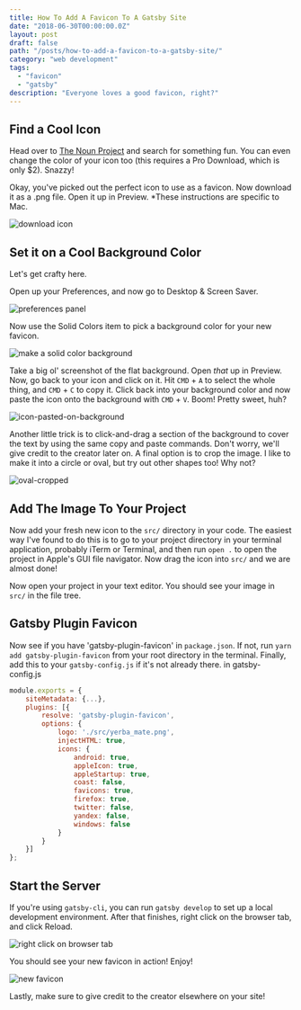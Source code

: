 ```yaml
---
title: How To Add A Favicon To A Gatsby Site
date: "2018-06-30T00:00:00.0Z"
layout: post
draft: false
path: "/posts/how-to-add-a-favicon-to-a-gatsby-site/"
category: "web development"
tags:
  - "favicon"
  - "gatsby"
description: "Everyone loves a good favicon, right?"
---
```


## Find a Cool Icon

Head over to [The Noun Project](https://thenounproject.com/) and search for something fun. You can even change the color of your icon too (this requires a Pro Download, which is only $2). Snazzy!  

Okay, you've picked out the perfect icon to use as a favicon. Now download it as a .png file. Open it up in Preview. *These instructions are specific to Mac.   

![download icon](./download-from-noun-project.png)

## Set it on a Cool Background Color

Let's get crafty here.  

Open up your Preferences, and now go to Desktop & Screen Saver.  

![preferences panel](./preferences.png)

Now use the Solid Colors item to pick a background color for your new favicon.  

![make a solid color background](./make-solid-color-bg.png)

Take a big ol' screenshot of the flat background. Open *that* up in Preview. Now, go back to your icon and click on it. Hit `CMD` + `A` to select the whole thing, and `CMD` + `C` to copy it. Click back into your background color and now paste the icon onto the background with `CMD` + `V`. Boom! Pretty sweet, huh?  

![icon-pasted-on-background](./icon-pasted-on-background.png)

Another little trick is to click-and-drag a section of the background to cover the text by using the same copy and paste commands. Don't worry, we'll give credit to the creator later on. A final option is to crop the image. I like to make it into a circle or oval, but try out other shapes too! Why not?  

![oval-cropped](./oval-cropped.png)

## Add The Image To Your Project

Now add your fresh new icon to the `src/` directory in your code. The easiest way I've found to do this is to go to your project directory in your terminal application, probably iTerm or Terminal, and then run `open .` to open the project in Apple's GUI file navigator. Now drag the icon into `src/` and we are almost done!  

Now open your project in your text editor. You should see your image in `src/` in the file tree.

## Gatsby Plugin Favicon

Now see if you have 'gatsby-plugin-favicon' in `package.json`. If not, run `yarn add gatsby-plugin-favicon` from your root directory in the terminal. Finally, add this to your `gatsby-config.js` if it's not already there.
in gatsby-config.js
```javascript
module.exports = {
    siteMetadata: {...},
    plugins: [{
        resolve: 'gatsby-plugin-favicon',
        options: {
            logo: './src/yerba_mate.png',
            injectHTML: true,
            icons: {
                android: true,
                appleIcon: true,
                appleStartup: true,
                coast: false,
                favicons: true,
                firefox: true,
                twitter: false,
                yandex: false,
                windows: false
            }
        }
    }]
};
```

## Start the Server

If you're using `gatsby-cli`, you can run `gatsby develop` to set up a local development environment. After that finishes, right click on the browser tab, and click Reload.  

![right click on browser tab](./right-click-on-tab.png)

You should see your new favicon in action! Enjoy!  

![new favicon](./new-favicon.png)

Lastly, make sure to give credit to the creator elsewhere on your site!



